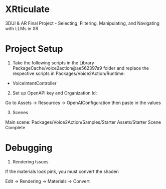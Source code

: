 # XRticulate
3DUI &amp; AR Final Project - Selecting, Filtering, Manipulating, and Navigating with LLMs in XR

# Project Setup

1. Take the following scripts in the Library PackageCache/voice2action@ae562397a9 folder and replace the respective scripts in Packages/Voice2Action/Runtime:

- VoiceIntentController



2. Set up OpenAPI key and Organization Id:

Go to Assets -> Resources -> OpenAIConfiguration then paste in the values



3. Scenes

Main scene: Packages/Voice2Action/Samples/Starter Assets/Starter Scene Complete


# Debugging

1. Rendering Issues

If the materials look pink, you must convert the shader:

Edit -> Rendering -> Materials -> Convert